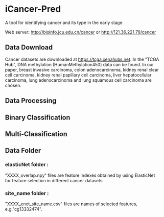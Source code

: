 # iCancer-Pred
A tool for identifying cancer and its type in the early stage

Web server: http://bioinfo.jcu.edu.cn/cancer or http://121.36.221.79/cancer


##  <a name="Data Download"></a> Data Download
Cancer datasets are downloaded at https://tcga.xenahubs.net. 
In the "TCGA Hub", DNA methylation (HumanMethylation450) data can be found.
In our paper, breast invasive carcinoma, colon adenocarcinoma, kidney renal clear cell carcinoma, kidney renal papillary cell carcinoma, liver hepatocellular carcinoma, lung adenocarcinoma and lung squamous cell carcinoma are chosen.

##  <a name="Data Processing"></a> Data Processing
##  <a name="Binary Classification"></a> Binary Classification
##  <a name="Multi-Classification"></a> Multi-Classification
##  <a name="Data Folder"></a> Data Folder

###  elasticNet folder :
"XXXX_overlap.npy" files are feature indexes obtained by using ElasticNet for feature selection in different cancer datasets.

###  site_name folder :
"XXXX_enet_site_name.csv" files are names of selected features, e.g."cg13332474".




